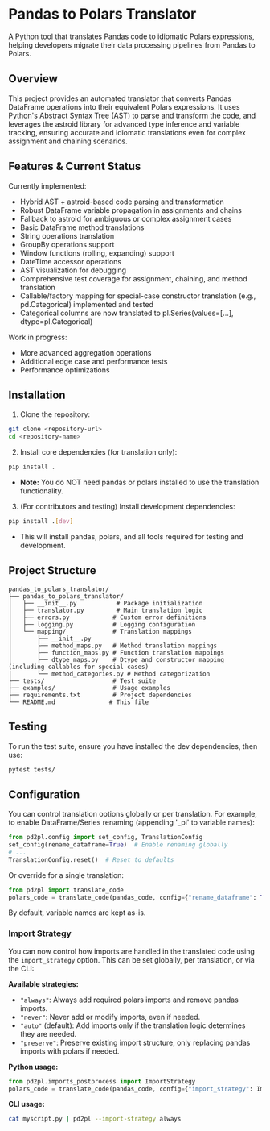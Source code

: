 # Pandas to Polars Translator

A Python tool that translates Pandas code to idiomatic Polars expressions, helping developers migrate their data processing pipelines from Pandas to Polars.

## Overview

This project provides an automated translator that converts Pandas DataFrame operations into their equivalent Polars expressions. It uses Python's Abstract Syntax Tree (AST) to parse and transform the code, and leverages the astroid library for advanced type inference and variable tracking, ensuring accurate and idiomatic translations even for complex assignment and chaining scenarios.

## Features & Current Status

Currently implemented:
- Hybrid AST + astroid-based code parsing and transformation
- Robust DataFrame variable propagation in assignments and chains
- Fallback to astroid for ambiguous or complex assignment cases
- Basic DataFrame method translations
- String operations translation
- GroupBy operations support
- Window functions (rolling, expanding) support
- DateTime accessor operations
- AST visualization for debugging
- Comprehensive test coverage for assignment, chaining, and method translation
- Callable/factory mapping for special-case constructor translation (e.g., pd.Categorical) implemented and tested
- Categorical columns are now translated to pl.Series(values=[...], dtype=pl.Categorical)

Work in progress:
- More advanced aggregation operations
- Additional edge case and performance tests
- Performance optimizations

## Installation

1. Clone the repository:
```bash
git clone <repository-url>
cd <repository-name>
```

2. Install core dependencies (for translation only):
```bash
pip install .
```

- **Note:** You do NOT need pandas or polars installed to use the translation functionality.

3. (For contributors and testing) Install development dependencies:
```bash
pip install .[dev]
```

- This will install pandas, polars, and all tools required for testing and development.

## Project Structure

```
pandas_to_polars_translator/
├── pandas_to_polars_translator/
│   ├── __init__.py           # Package initialization
│   ├── translator.py         # Main translation logic
│   ├── errors.py            # Custom error definitions
│   ├── logging.py           # Logging configuration
│   └── mapping/             # Translation mappings
│       ├── __init__.py
│       ├── method_maps.py   # Method translation mappings
│       ├── function_maps.py # Function translation mappings
│       ├── dtype_maps.py    # Dtype and constructor mapping (including callables for special cases)
│       └── method_categories.py # Method categorization
├── tests/                   # Test suite
├── examples/                # Usage examples
├── requirements.txt         # Project dependencies
└── README.md               # This file
```

## Testing

To run the test suite, ensure you have installed the dev dependencies, then use:
```bash
pytest tests/
```

## Configuration

You can control translation options globally or per translation. For example, to enable DataFrame/Series renaming (appending '_pl' to variable names):

```python
from pd2pl.config import set_config, TranslationConfig
set_config(rename_dataframe=True)  # Enable renaming globally
# ...
TranslationConfig.reset()  # Reset to defaults
```

Or override for a single translation:

```python
from pd2pl import translate_code
polars_code = translate_code(pandas_code, config={"rename_dataframe": True})
```

By default, variable names are kept as-is.

### Import Strategy

You can now control how imports are handled in the translated code using the `import_strategy` option. This can be set globally, per translation, or via the CLI:

**Available strategies:**
- `"always"`: Always add required polars imports and remove pandas imports.
- `"never"`: Never add or modify imports, even if needed.
- `"auto"` (default): Add imports only if the translation logic determines they are needed.
- `"preserve"`: Preserve existing import structure, only replacing pandas imports with polars if needed.

**Python usage:**
```python
from pd2pl.imports_postprocess import ImportStrategy
polars_code = translate_code(pandas_code, config={"import_strategy": ImportStrategy.ALWAYS})
```

**CLI usage:**
```bash
cat myscript.py | pd2pl --import-strategy always
```
